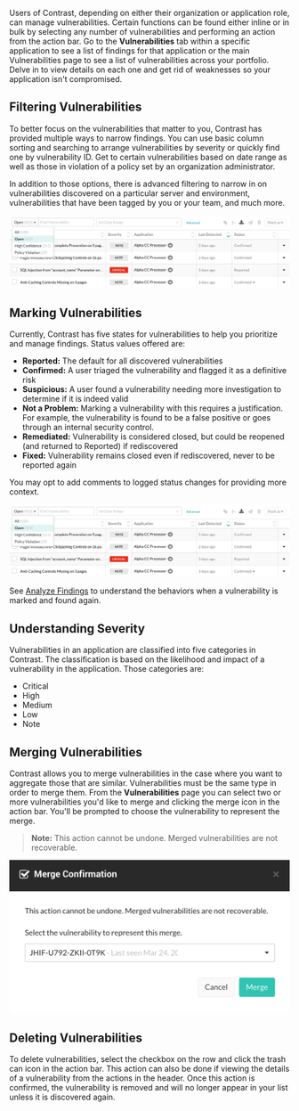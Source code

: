 <!--
title: "Manage Vulnerabilities"
description: "Overview of vulnerability management"
tags: "user vulnerability management"
-->

Users of Contrast, depending on either their organization or application role, can manage vulnerabilities. Certain functions can be found either inline or in bulk by selecting any number of vulnerabilities and performing an action from the action bar. Go to the **Vulnerabilities** tab within a specific application to see a list of findings for that application or the main Vulnerabilities page to see a list of vulnerabilities across your portfolio. Delve in to view details on each one and get rid of weaknesses so your application isn't compromised. 

## Filtering Vulnerabilities 
To better focus on the vulnerabilities that matter to you, Contrast has provided multiple ways to narrow findings. You can use basic column sorting and searching to arrange vulnerabilities by severity or quickly find one by vulnerability ID. Get to certain vulnerabilities based on date range as well as those in violation of a policy set by an organization administrator. 

In addition to those options, there is advanced filtering to narrow in on vulnerabilities discovered on a particular server and environment, vulnerabilities that have been tagged by you or your team, and much more. 

<a href="assets/images/Vulnerability_Filters.png" rel="lightbox" title="Vulnerability Filters"><img class="thumbnail" src="assets/images/Vulnerability_Filters.png"/></a>

## Marking Vulnerabilities
Currently, Contrast has five states for vulnerabilities to help you prioritize and manage findings. Status values offered are: 

* **Reported:** The default for all discovered vulnerabilities
* **Confirmed:** A user triaged the vulnerability and flagged it as a definitive risk
* **Suspicious:** A user found a vulnerability needing more investigation to determine if it is indeed valid
* **Not a Problem:** Marking a vulnerability with this requires a justification. For example, the vulnerability is found to be a false positive or goes through an internal security control. 
* **Remediated:** Vulnerability is considered closed, but could be reopened (and returned to Reported) if rediscovered
* **Fixed:** Vulnerability remains closed even if rediscovered, never to be reported again

You may opt to add comments to logged status changes for providing more context.

<a href="assets/images/Vulnerability_Filters.png" rel="lightbox" title="Vulnerability Filters"><img class="thumbnail" src="assets/images/Vulnerability_Filters.png"/></a>

See [Analyze Findings](user_vulns.html#analyze) to understand the behaviors when a vulnerability is marked and found again.

## Understanding Severity
Vulnerabilities in an application are classified into five categories in Contrast. The classification is based on the likelihood and impact of a vulnerability in the application. Those categories are:

* Critical
* High
* Medium
* Low
* Note

## Merging Vulnerabilities
Contrast allows you to merge vulnerabilities in the case where you want to aggregate those that are similar. Vulnerabilities must be the same type in order to merge them. From the **Vulnerabilities** page you can select two or more vulnerabilities you'd like to merge and clicking the merge icon in the action bar. You'll be prompted to choose the vulnerability to represent the merge. 

>**Note:** This action cannot be undone. Merged vulnerabilities are not recoverable. 

<a href="assets/images/Merge_Vulnerabilities.png" rel="lightbox" title="Merge Vulnerabilities"><img class="thumbnail" src="assets/images/Merge_Vulnerabilities.png"/></a>

## Deleting Vulnerabilities
To delete vulnerabilities, select the checkbox on the row and click the trash can icon in the action bar. This action can also be done if viewing the details of a vulnerability from the actions in the header. Once this action is confirmed, the vulnerability is removed and will no longer appear in your list unless it is discovered again. 
